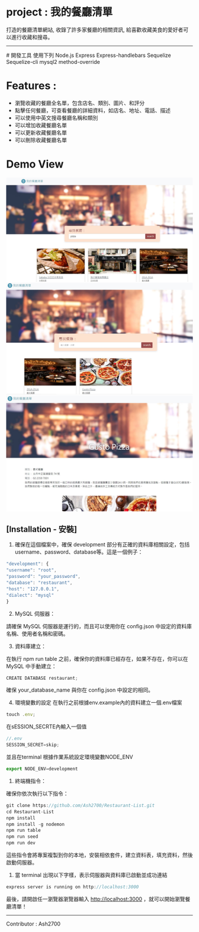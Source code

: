 # project : 我的餐廳清單

打造的餐廳清單網站, 收錄了許多家餐廳的相關資訊, 給喜歡收藏美食的愛好者可以進行收藏和搜尋。
<hr>
# 開發工具
    使用下列
    Node.js 
    Express
    Express-handlebars
    Sequelize
    Sequelize-cli
    mysql2
    method-override

# Features : 
  <ul>
    <li>瀏覽收藏的餐廳全名單，包含店名、類別、圖片、和評分</li>
    <li>點擊任何餐廳，可查看餐廳的詳細資料，如店名、地址、電話、描述</li>
    <li>可以使用中英文搜尋餐廳名稱和類別</li>
    <li>可以增加收藏餐廳名單</li>
    <li>可以更新收藏餐廳名單</li>
    <li>可以刪除收藏餐廳名單</li>
  </ul>
  
# Demo View

![image](https://github.com/Ash2700/Restaurant-List/blob/668a932627bb8906ca7ec4df7d88f470e17c57d3/demo_jp/%E9%A4%90%E5%BB%B3%E6%B8%85%E5%96%AE%E6%93%B7%E5%8F%961.JPG)
![image](https://github.com/Ash2700/Restaurant-List/blob/b9c9170dfadcb7c68804521053a55b36e5a24675/demo_jp/%E9%A4%90%E5%BB%B3%E6%B8%85%E5%96%AE%E6%93%B7%E5%8F%962.JPG)
![image](https://github.com/Ash2700/Restaurant-List/blob/b9c9170dfadcb7c68804521053a55b36e5a24675/demo_jp/%E9%A4%90%E5%BB%B3%E6%B8%85%E5%96%AE%E6%93%B7%E5%8F%963.JPG)

  ## [Installation - 安裝]

1. 確保在這個檔案中，確保 development 部分有正確的資料庫相關設定，包括 username、password、database等。這是一個例子：
  ```jsx
  "development": {
  "username": "root",
  "password": "your_password",
  "database": "restaurant",
  "host": "127.0.0.1",
  "dialect": "mysql"
}
  ```
  
2. MySQL 伺服器：

請確保 MySQL 伺服器是運行的，而且可以使用你在 config.json 中設定的資料庫名稱、使用者名稱和密碼。


3. 資料庫建立：

在執行 npm run table 之前，確保你的資料庫已經存在，如果不存在，你可以在 MySQL 中手動建立：

```jsx
CREATE DATABASE restaurant;
```
確保 your_database_name 與你在 config.json 中設定的相同。

4. 環境變數的設定
在執行之前根據env.example內的資料建立一個.env檔案
```jsx
touch .env;
```
在sESSION_SECRTE內輸入一個值

```jsx
//.env
SESSION_SECRET=skip;
```
並且在terminal 根據作業系統設定環境變數NODE_ENV

```jsx
export NODE_ENV=development
```

1. 終端機指令：

確保你依次執行以下指令：
```jsx
git clone https://github.com/Ash2700/Restaurant-List.git
cd Restaurant-List
npm install 
npm install -g nodemon 
npm run table
npm run seed
npm run dev

```
這些指令會將專案複製到你的本地，安裝相依套件，建立資料表，填充資料，然後啟動伺服器。

1. 當 terminal 出現以下字樣，表示伺服器與資料庫已啟動並成功連結
   
```jsx
express server is running on http://localhost:3000
```
最後，請開啟任一瀏覽器瀏覽器輸入 [http://localhost:3000](http://localhost:3000) ，就可以開始瀏覽餐廳清單！



<hr>
Contributor : Ash2700
